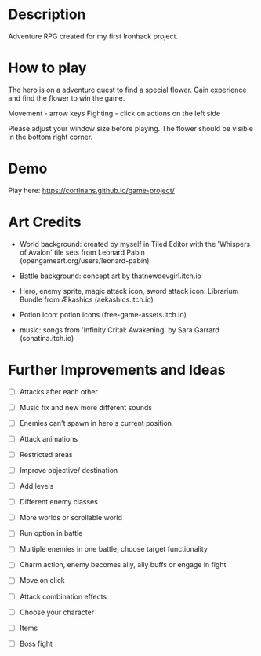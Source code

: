 # Description
Adventure RPG created for my first Ironhack project. 


# How to play
The hero is on a adventure quest to find a special flower. 
Gain experience and find the flower to win the game. 

Movement - arrow keys
Fighting - click on actions on the left side

Please adjust your window size before playing. The flower should be visible in the bottom right corner.


# Demo
Play here: https://cortinahs.github.io/game-project/


# Art Credits

- World background: created by myself in Tiled Editor with the 'Whispers of Avalon' tile sets from Leonard Pabin (opengameart.org/users/leonard-pabin) 

- Battle background: concept art by thatnewdevgirl.itch.io

- Hero, enemy sprite, magic attack icon, sword attack icon: Librarium Bundle from Ækashics (aekashics.itch.io)

- Potion icon: potion icons (free-game-assets.itch.io)

- music: songs from 'Infinity Crital: Awakening' by Sara Garrard (sonatina.itch.io)



# Further Improvements and Ideas

- [ ]  Attacks after each other
- [ ]  Music fix and new more different sounds
- [ ]  Enemies can't spawn in hero's current position
- [ ]  Attack animations
- [ ]  Restricted areas
- [ ]  Improve objective/ destination
- [ ]  Add levels
- [ ]  Different enemy classes
- [ ]  More worlds or scrollable world
- [ ]  Run option in battle
- [ ]  Multiple enemies in one battle, choose target functionality
- [ ]  Charm action, enemy becomes ally, ally buffs or engage in fight
- [ ]  Move on click
- [ ]  Attack combination effects
- [ ]  Choose your character
- [ ]  Items
- [ ]  Boss fight


